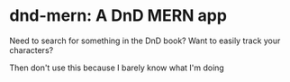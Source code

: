 # dnd-mern: A DnD MERN app
Need to search for something in the DnD book? Want to easily track your characters?

Then don't use this because I barely know what I'm doing

